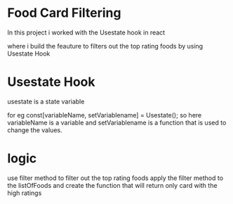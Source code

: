# Food Card Filtering

In this project i worked with the Usestate hook in react

where i build the feauture to filters out the top rating foods by using Usestate Hook

# Usestate Hook

usestate is a state variable

for eg const[variableName, setVariablename] = Usestate();
so here variableName is a variable and setVariablename is a function that is used to change the values.

# logic
 use filter method to filter out the top rating foods
 apply the filter method to the listOfFoods and create the function that will return only card with the high ratings  


